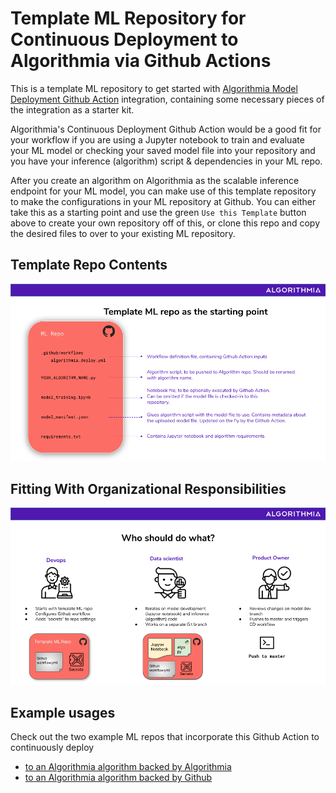 # Template ML Repository for Continuous Deployment to Algorithmia via Github Actions

This is a template ML repository to get started with [Algorithmia Model Deployment Github Action](https://github.com/algorithmiaio/algorithmia-modeldeployment-action) integration, containing some necessary pieces of the integration as a starter kit. 

Algorithmia's Continuous Deployment Github Action would be a good fit for your workflow if you are using a Jupyter notebook to train and evaluate your ML model or checking your saved model file into your repository and you have your inference (algorithm) script & dependencies in your ML repo. 

After you create an algorithm on Algorithmia as the scalable inference endpoint for your ML model, you can make use of this template repository to make the configurations in your ML repository at Github. You can either take this as a starting point and use the green `Use this Template` button above to create your own repository off of this, or clone this repo and copy the desired files to over to your existing ML repository. 


## Template Repo Contents
![](images/contents.png)

## Fitting With Organizational Responsibilities
![](images/responsibilities.png)

## Example usages
Check out the two example ML repos that incorporate this Github Action to continuously deploy
  * [to an Algorithmia algorithm backed by Algorithmia](https://github.com/algorithmiaio/githubactions-modeldeployment-demo-algorithmiaalgo)
  * [to an Algorithmia algorithm backed by Github](https://github.com/algorithmiaio/githubactions-modeldeployment-demo-githubalgo)

